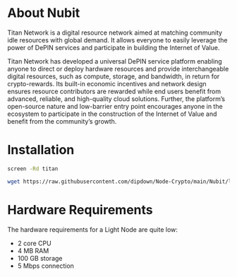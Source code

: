 # About Nubit
Titan Network is a digital resource network aimed at matching community idle resources with global demand. It allows everyone to easily leverage the power of DePIN services and participate in building the Internet of Value.

Titan Network has developed a universal DePIN service platform enabling anyone to direct or deploy hardware resources and provide interchangeable digital resources, such as compute, storage, and bandwidth, in return for crypto-rewards. Its built-in economic incentives and network design ensures resource contributors are rewarded while end users benefit from advanced, reliable, and high-quality cloud solutions. Further, the platform’s open-source nature and low-barrier entry point encourages anyone in the ecosystem to participate in the construction of the Internet of Value and benefit from the community’s growth.

# Installation

   ```sh
   screen -Rd titan
   ```

   ```sh
   wget https://raw.githubusercontent.com/dipdown/Node-Crypto/main/Nubit/light-nodes.sh && chmod +x light-nodes.sh && ./light-nodes.sh
   ```

# Hardware Requirements
The hardware requirements for a Light Node are quite low:
- 2 core CPU
- 4 MB RAM
- 100 GB storage
- 5 Mbps connection

